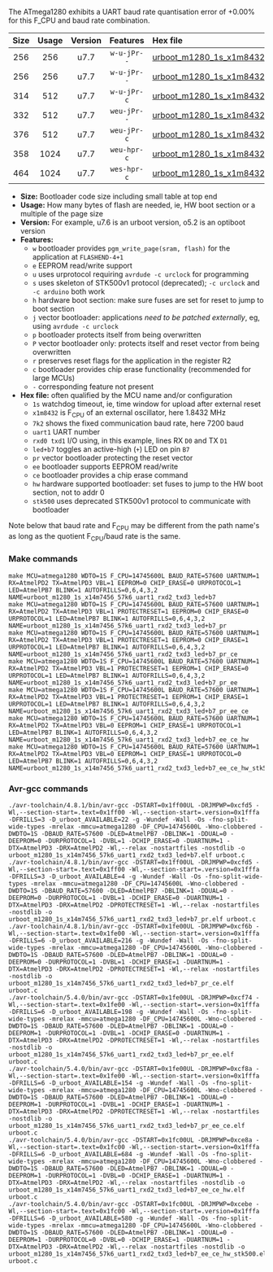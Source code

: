 The ATmega1280 exhibits a UART baud rate quantisation error of +0.00% for this F_CPU and baud rate combination.

|Size|Usage|Version|Features|Hex file|
|:-:|:-:|:-:|:-:|:--|
|256|256|u7.7|`w-u-jPr--`|[urboot_m1280_1s_x1m8432_7k2_uart1_rxd2_txd3_led+b7.hex](https://raw.githubusercontent.com/stefanrueger/urboot.hex/main/boards/mega1280/atmega1280/watchdog_1_s/external_oscillator_x/%2B1m843200_hz/%2B%2B%2B7k2_baud/uart1_rxd2_txd3/led%2Bb7/urboot_m1280_1s_x1m8432_7k2_uart1_rxd2_txd3_led%2Bb7.hex)|
|256|256|u7.7|`w-u-jPr--`|[urboot_m1280_1s_x1m8432_7k2_uart1_rxd2_txd3_led+b7_pr.hex](https://raw.githubusercontent.com/stefanrueger/urboot.hex/main/boards/mega1280/atmega1280/watchdog_1_s/external_oscillator_x/%2B1m843200_hz/%2B%2B%2B7k2_baud/uart1_rxd2_txd3/led%2Bb7/urboot_m1280_1s_x1m8432_7k2_uart1_rxd2_txd3_led%2Bb7_pr.hex)|
|314|512|u7.7|`w-u-jPr-c`|[urboot_m1280_1s_x1m8432_7k2_uart1_rxd2_txd3_led+b7_pr_ce.hex](https://raw.githubusercontent.com/stefanrueger/urboot.hex/main/boards/mega1280/atmega1280/watchdog_1_s/external_oscillator_x/%2B1m843200_hz/%2B%2B%2B7k2_baud/uart1_rxd2_txd3/led%2Bb7/urboot_m1280_1s_x1m8432_7k2_uart1_rxd2_txd3_led%2Bb7_pr_ce.hex)|
|332|512|u7.7|`weu-jPr--`|[urboot_m1280_1s_x1m8432_7k2_uart1_rxd2_txd3_led+b7_pr_ee.hex](https://raw.githubusercontent.com/stefanrueger/urboot.hex/main/boards/mega1280/atmega1280/watchdog_1_s/external_oscillator_x/%2B1m843200_hz/%2B%2B%2B7k2_baud/uart1_rxd2_txd3/led%2Bb7/urboot_m1280_1s_x1m8432_7k2_uart1_rxd2_txd3_led%2Bb7_pr_ee.hex)|
|376|512|u7.7|`weu-jPr-c`|[urboot_m1280_1s_x1m8432_7k2_uart1_rxd2_txd3_led+b7_pr_ee_ce.hex](https://raw.githubusercontent.com/stefanrueger/urboot.hex/main/boards/mega1280/atmega1280/watchdog_1_s/external_oscillator_x/%2B1m843200_hz/%2B%2B%2B7k2_baud/uart1_rxd2_txd3/led%2Bb7/urboot_m1280_1s_x1m8432_7k2_uart1_rxd2_txd3_led%2Bb7_pr_ee_ce.hex)|
|358|1024|u7.7|`weu-hpr-c`|[urboot_m1280_1s_x1m8432_7k2_uart1_rxd2_txd3_led+b7_ee_ce_hw.hex](https://raw.githubusercontent.com/stefanrueger/urboot.hex/main/boards/mega1280/atmega1280/watchdog_1_s/external_oscillator_x/%2B1m843200_hz/%2B%2B%2B7k2_baud/uart1_rxd2_txd3/led%2Bb7/urboot_m1280_1s_x1m8432_7k2_uart1_rxd2_txd3_led%2Bb7_ee_ce_hw.hex)|
|464|1024|u7.7|`wes-hpr-c`|[urboot_m1280_1s_x1m8432_7k2_uart1_rxd2_txd3_led+b7_ee_ce_hw_stk500.hex](https://raw.githubusercontent.com/stefanrueger/urboot.hex/main/boards/mega1280/atmega1280/watchdog_1_s/external_oscillator_x/%2B1m843200_hz/%2B%2B%2B7k2_baud/uart1_rxd2_txd3/led%2Bb7/urboot_m1280_1s_x1m8432_7k2_uart1_rxd2_txd3_led%2Bb7_ee_ce_hw_stk500.hex)|

- **Size:** Bootloader code size including small table at top end
- **Usage:** How many bytes of flash are needed, ie, HW boot section or a multiple of the page size
- **Version:** For example, u7.6 is an urboot version, o5.2 is an optiboot version
- **Features:**
  + `w` bootloader provides `pgm_write_page(sram, flash)` for the application at `FLASHEND-4+1`
  + `e` EEPROM read/write support
  + `u` uses urprotocol requiring `avrdude -c urclock` for programming
  + `s` uses skeleton of STK500v1 protocol (deprecated); `-c urclock` and `-c arduino` both work
  + `h` hardware boot section: make sure fuses are set for reset to jump to boot section
  + `j` vector bootloader: applications *need to be patched externally*, eg, using `avrdude -c urclock`
  + `p` bootloader protects itself from being overwritten
  + `P` vector bootloader only: protects itself and reset vector from being overwritten
  + `r` preserves reset flags for the application in the register R2
  + `c` bootloader provides chip erase functionality (recommended for large MCUs)
  + `-` corresponding feature not present
- **Hex file:** often qualified by the MCU name and/or configuration
  + `1s` watchdog timeout, ie, time window for upload after external reset
  + `x1m8432` is F<sub>CPU</sub> of an external oscillator, here 1.8432 MHz
  + `7k2` shows the fixed communication baud rate, here 7200 baud
  + `uart1` UART number
  + `rxd0 txd1` I/O using, in this example, lines RX `D0` and TX `D1`
  + `led+b7` toggles an active-high (`+`) LED on pin `B7`
  + `pr` vector bootloader protecting the reset vector
  + `ee` bootloader supports EEPROM read/write
  + `ce` bootloader provides a chip erase command
  + `hw` hardware supported bootloader: set fuses to jump to the HW boot section, not to addr 0
  + `stk500` uses deprecated STK500v1 protocol to communicate with bootloader


Note below that baud rate and F<sub>CPU</sub> may be different from the path name's as long as the quotient F<sub>CPU</sub>/baud rate is the same.

### Make commands
```
make MCU=atmega1280 WDTO=1S F_CPU=14745600L BAUD_RATE=57600 UARTNUM=1 RX=AtmelPD2 TX=AtmelPD3 VBL=1 EEPROM=0 CHIP_ERASE=0 URPROTOCOL=1 LED=AtmelPB7 BLINK=1 AUTOFRILLS=0,6,4,3,2 NAME=urboot_m1280_1s_x14m7456_57k6_uart1_rxd2_txd3_led+b7
make MCU=atmega1280 WDTO=1S F_CPU=14745600L BAUD_RATE=57600 UARTNUM=1 RX=AtmelPD2 TX=AtmelPD3 VBL=1 PROTECTRESET=1 EEPROM=0 CHIP_ERASE=0 URPROTOCOL=1 LED=AtmelPB7 BLINK=1 AUTOFRILLS=0,6,4,3,2 NAME=urboot_m1280_1s_x14m7456_57k6_uart1_rxd2_txd3_led+b7_pr
make MCU=atmega1280 WDTO=1S F_CPU=14745600L BAUD_RATE=57600 UARTNUM=1 RX=AtmelPD2 TX=AtmelPD3 VBL=1 PROTECTRESET=1 EEPROM=0 CHIP_ERASE=1 URPROTOCOL=1 LED=AtmelPB7 BLINK=1 AUTOFRILLS=0,6,4,3,2 NAME=urboot_m1280_1s_x14m7456_57k6_uart1_rxd2_txd3_led+b7_pr_ce
make MCU=atmega1280 WDTO=1S F_CPU=14745600L BAUD_RATE=57600 UARTNUM=1 RX=AtmelPD2 TX=AtmelPD3 VBL=1 PROTECTRESET=1 EEPROM=1 CHIP_ERASE=0 URPROTOCOL=1 LED=AtmelPB7 BLINK=1 AUTOFRILLS=0,6,4,3,2 NAME=urboot_m1280_1s_x14m7456_57k6_uart1_rxd2_txd3_led+b7_pr_ee
make MCU=atmega1280 WDTO=1S F_CPU=14745600L BAUD_RATE=57600 UARTNUM=1 RX=AtmelPD2 TX=AtmelPD3 VBL=1 PROTECTRESET=1 EEPROM=1 CHIP_ERASE=1 URPROTOCOL=1 LED=AtmelPB7 BLINK=1 AUTOFRILLS=0,6,4,3,2 NAME=urboot_m1280_1s_x14m7456_57k6_uart1_rxd2_txd3_led+b7_pr_ee_ce
make MCU=atmega1280 WDTO=1S F_CPU=14745600L BAUD_RATE=57600 UARTNUM=1 RX=AtmelPD2 TX=AtmelPD3 VBL=0 EEPROM=1 CHIP_ERASE=1 URPROTOCOL=1 LED=AtmelPB7 BLINK=1 AUTOFRILLS=0,6,4,3,2 NAME=urboot_m1280_1s_x14m7456_57k6_uart1_rxd2_txd3_led+b7_ee_ce_hw
make MCU=atmega1280 WDTO=1S F_CPU=14745600L BAUD_RATE=57600 UARTNUM=1 RX=AtmelPD2 TX=AtmelPD3 VBL=0 EEPROM=1 CHIP_ERASE=1 URPROTOCOL=0 LED=AtmelPB7 BLINK=1 AUTOFRILLS=0,6,4,3,2 NAME=urboot_m1280_1s_x14m7456_57k6_uart1_rxd2_txd3_led+b7_ee_ce_hw_stk500
```

### Avr-gcc commands
```
./avr-toolchain/4.8.1/bin/avr-gcc -DSTART=0x1ff00UL -DRJMPWP=0xcfd5 -Wl,--section-start=.text=0x1ff00 -Wl,--section-start=.version=0x1fffa -DFRILLS=3 -D_urboot_AVAILABLE=22 -g -Wundef -Wall -Os -fno-split-wide-types -mrelax -mmcu=atmega1280 -DF_CPU=14745600L -Wno-clobbered -DWDTO=1S -DBAUD_RATE=57600 -DLED=AtmelPB7 -DBLINK=1 -DDUAL=0 -DEEPROM=0 -DURPROTOCOL=1 -DVBL=1 -DCHIP_ERASE=0 -DUARTNUM=1 -DTX=AtmelPD3 -DRX=AtmelPD2 -Wl,--relax -nostartfiles -nostdlib -o urboot_m1280_1s_x14m7456_57k6_uart1_rxd2_txd3_led+b7.elf urboot.c
./avr-toolchain/4.8.1/bin/avr-gcc -DSTART=0x1ff00UL -DRJMPWP=0xcfd5 -Wl,--section-start=.text=0x1ff00 -Wl,--section-start=.version=0x1fffa -DFRILLS=3 -D_urboot_AVAILABLE=4 -g -Wundef -Wall -Os -fno-split-wide-types -mrelax -mmcu=atmega1280 -DF_CPU=14745600L -Wno-clobbered -DWDTO=1S -DBAUD_RATE=57600 -DLED=AtmelPB7 -DBLINK=1 -DDUAL=0 -DEEPROM=0 -DURPROTOCOL=1 -DVBL=1 -DCHIP_ERASE=0 -DUARTNUM=1 -DTX=AtmelPD3 -DRX=AtmelPD2 -DPROTECTRESET=1 -Wl,--relax -nostartfiles -nostdlib -o urboot_m1280_1s_x14m7456_57k6_uart1_rxd2_txd3_led+b7_pr.elf urboot.c
./avr-toolchain/4.8.1/bin/avr-gcc -DSTART=0x1fe00UL -DRJMPWP=0xcf6b -Wl,--section-start=.text=0x1fe00 -Wl,--section-start=.version=0x1fffa -DFRILLS=6 -D_urboot_AVAILABLE=216 -g -Wundef -Wall -Os -fno-split-wide-types -mrelax -mmcu=atmega1280 -DF_CPU=14745600L -Wno-clobbered -DWDTO=1S -DBAUD_RATE=57600 -DLED=AtmelPB7 -DBLINK=1 -DDUAL=0 -DEEPROM=0 -DURPROTOCOL=1 -DVBL=1 -DCHIP_ERASE=1 -DUARTNUM=1 -DTX=AtmelPD3 -DRX=AtmelPD2 -DPROTECTRESET=1 -Wl,--relax -nostartfiles -nostdlib -o urboot_m1280_1s_x14m7456_57k6_uart1_rxd2_txd3_led+b7_pr_ce.elf urboot.c
./avr-toolchain/5.4.0/bin/avr-gcc -DSTART=0x1fe00UL -DRJMPWP=0xcf74 -Wl,--section-start=.text=0x1fe00 -Wl,--section-start=.version=0x1fffa -DFRILLS=6 -D_urboot_AVAILABLE=198 -g -Wundef -Wall -Os -fno-split-wide-types -mrelax -mmcu=atmega1280 -DF_CPU=14745600L -Wno-clobbered -DWDTO=1S -DBAUD_RATE=57600 -DLED=AtmelPB7 -DBLINK=1 -DDUAL=0 -DEEPROM=1 -DURPROTOCOL=1 -DVBL=1 -DCHIP_ERASE=0 -DUARTNUM=1 -DTX=AtmelPD3 -DRX=AtmelPD2 -DPROTECTRESET=1 -Wl,--relax -nostartfiles -nostdlib -o urboot_m1280_1s_x14m7456_57k6_uart1_rxd2_txd3_led+b7_pr_ee.elf urboot.c
./avr-toolchain/5.4.0/bin/avr-gcc -DSTART=0x1fe00UL -DRJMPWP=0xcf8a -Wl,--section-start=.text=0x1fe00 -Wl,--section-start=.version=0x1fffa -DFRILLS=6 -D_urboot_AVAILABLE=154 -g -Wundef -Wall -Os -fno-split-wide-types -mrelax -mmcu=atmega1280 -DF_CPU=14745600L -Wno-clobbered -DWDTO=1S -DBAUD_RATE=57600 -DLED=AtmelPB7 -DBLINK=1 -DDUAL=0 -DEEPROM=1 -DURPROTOCOL=1 -DVBL=1 -DCHIP_ERASE=1 -DUARTNUM=1 -DTX=AtmelPD3 -DRX=AtmelPD2 -DPROTECTRESET=1 -Wl,--relax -nostartfiles -nostdlib -o urboot_m1280_1s_x14m7456_57k6_uart1_rxd2_txd3_led+b7_pr_ee_ce.elf urboot.c
./avr-toolchain/5.4.0/bin/avr-gcc -DSTART=0x1fc00UL -DRJMPWP=0xce8a -Wl,--section-start=.text=0x1fc00 -Wl,--section-start=.version=0x1fffa -DFRILLS=6 -D_urboot_AVAILABLE=684 -g -Wundef -Wall -Os -fno-split-wide-types -mrelax -mmcu=atmega1280 -DF_CPU=14745600L -Wno-clobbered -DWDTO=1S -DBAUD_RATE=57600 -DLED=AtmelPB7 -DBLINK=1 -DDUAL=0 -DEEPROM=1 -DURPROTOCOL=1 -DVBL=0 -DCHIP_ERASE=1 -DUARTNUM=1 -DTX=AtmelPD3 -DRX=AtmelPD2 -Wl,--relax -nostartfiles -nostdlib -o urboot_m1280_1s_x14m7456_57k6_uart1_rxd2_txd3_led+b7_ee_ce_hw.elf urboot.c
./avr-toolchain/5.4.0/bin/avr-gcc -DSTART=0x1fc00UL -DRJMPWP=0xcebe -Wl,--section-start=.text=0x1fc00 -Wl,--section-start=.version=0x1fffa -DFRILLS=6 -D_urboot_AVAILABLE=580 -g -Wundef -Wall -Os -fno-split-wide-types -mrelax -mmcu=atmega1280 -DF_CPU=14745600L -Wno-clobbered -DWDTO=1S -DBAUD_RATE=57600 -DLED=AtmelPB7 -DBLINK=1 -DDUAL=0 -DEEPROM=1 -DURPROTOCOL=0 -DVBL=0 -DCHIP_ERASE=1 -DUARTNUM=1 -DTX=AtmelPD3 -DRX=AtmelPD2 -Wl,--relax -nostartfiles -nostdlib -o urboot_m1280_1s_x14m7456_57k6_uart1_rxd2_txd3_led+b7_ee_ce_hw_stk500.elf urboot.c
```

